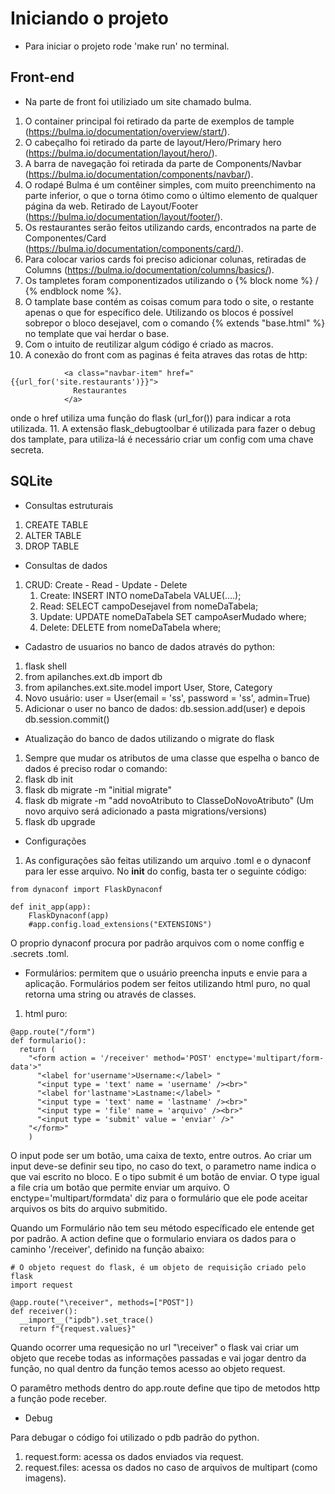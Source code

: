 # Iniciando o projeto

* Para iniciar o projeto rode 'make run' no terminal.

## Front-end

* Na parte de front foi utiliziado um site chamado bulma.
1. O container principal foi retirado da parte de exemplos de tample (https://bulma.io/documentation/overview/start/).
2. O cabeçalho foi retirado da parte de layout/Hero/Primary hero (https://bulma.io/documentation/layout/hero/).
3. A barra de navegação foi retirada da parte de Components/Navbar (https://bulma.io/documentation/components/navbar/).
4. O rodapé Bulma é um contêiner simples, com muito preenchimento na parte inferior, o que o torna ótimo como o último elemento de qualquer página da web. Retirado de Layout/Footer (https://bulma.io/documentation/layout/footer/).
5. Os restaurantes serão feitos utilizando cards, encontrados na parte de Componentes/Card (https://bulma.io/documentation/components/card/).
6. Para colocar varios cards foi preciso adicionar colunas, retiradas de Columns (https://bulma.io/documentation/columns/basics/).
7. Os tampletes foram componentizados utilizando o {% block nome %} / {% endblock nome %}.
8. O tamplate base contém as coisas comum para todo o site, o restante apenas o que for específico dele. Utilizando os blocos
é possível sobrepor o bloco desejavel, com o comando {% extends  "base.html" %} no template que vai herdar o base.
9. Com o intuito de reutilizar algum código é criado as macros.
10. A conexão do front com as paginas é feita atraves das rotas de http:
```
            <a class="navbar-item" href="{{url_for('site.restaurants')}}">
              Restaurantes
            </a>
```
onde o href utiliza uma função do flask (url_for()) para indicar a rota utilizada.
11. A extensão flask_debugtoolbar é utilizada para fazer o debug dos tamplate, para utiliza-lá é necessário
criar um config com uma chave secreta.

## SQLite

* Consultas estruturais
1. CREATE TABLE
2. ALTER TABLE
3. DROP TABLE

* Consultas de dados
1. CRUD: Create - Read - Update - Delete
    1. Create: INSERT INTO nomeDaTabela VALUE(....);
    2. Read: SELECT campoDesejavel from nomeDaTabela;
    3. Update: UPDATE nomeDaTabela SET campoAserMudado where;
    4. Delete: DELETE from nomeDaTabela where;

* Cadastro de usuarios no banco de dados através do python:

1. flask shell
2. from apilanches.ext.db import db
3. from apilanches.ext.site.model import User, Store, Category
4. Novo usuário: user = User(email = 'ss', password = 'ss', admin=True)
5. Adicionar o user no banco de dados: db.session.add(user) e depois db.session.commit()

* Atualização do banco de dados utilizando o migrate do flask

1. Sempre que mudar os atributos de uma classe que espelha o banco de dados é preciso rodar
o comando:
  1. flask db init
  2. flask db migrate -m "initial migrate"
  3. flask db migrate -m "add novoAtributo to ClasseDoNovoAtributo" (Um novo arquivo será adicionado a pasta migrations/versions)
  4. flask db upgrade

* Configurações
1. As configurações são feitas utilizando um arquivo .toml e o dynaconf para ler esse arquivo. No __init__ do config, basta ter o seguinte código:

```
from dynaconf import FlaskDynaconf

def init_app(app):
    FlaskDynaconf(app)
    #app.config.load_extensions("EXTENSIONS")

```

O proprio dynaconf procura por padrão arquivos com o nome conffig e .secrets .toml.

* Formulários: permitem que o usuário preencha inputs e envie para a aplicação. Formulários podem ser feitos utilizando html puro, no qual retorna uma string ou através de classes.

1. html puro:

```
@app.route("/form")
def formulario():
  return (
    "<form action = '/receiver' method='POST' enctype='multipart/form-data'>"
      "<label for'username'>Username:</label> "
      "<input type = 'text' name = 'username' /><br>"
      "<label for'lastname'>Lastname:</label> "
      "<input type = 'text' name = 'lastname' /><br>"
      "<input type = 'file' name = 'arquivo' /><br>"
      "<input type = 'submit' value = 'enviar' />"
    "</form>"
    )
```
O input pode ser um botão, uma caixa de texto, entre outros. Ao criar um input deve-se definir seu tipo, no caso do text, o parametro name indica o que vai escrito no bloco. E o tipo submit é um botão de enviar. O type igual a file cria um botão que permite enviar um arquivo. O enctype='multipart/formdata' diz para o formulário que ele pode aceitar arquivos os bits do arquivo submitido.

Quando um Formulário não tem seu método específicado ele entende get por padrão. A action define que o formulario enviara os dados para o caminho '/receiver', definido na função abaixo:

```
# O objeto request do flask, é um objeto de requisição criado pelo flask
import request

@app.route("\receiver", methods=["POST"])
def receiver():
  __import__("ipdb").set_trace()
  return f"{request.values}"
```
Quando ocorrer uma requesição no url "\receiver" o flask vai criar um objeto que recebe todas as informações passadas e vai jogar dentro da função, no qual dentro da função temos acesso ao objeto request.

O paramêtro methods dentro do app.route define que tipo de metodos http a função pode receber.



* Debug

Para debugar o código foi utilizado o pdb padrão do python.

1. request.form: acessa os dados enviados via request.
2. request.files: acessa os dados no caso de arquivos de multipart (como imagens).
